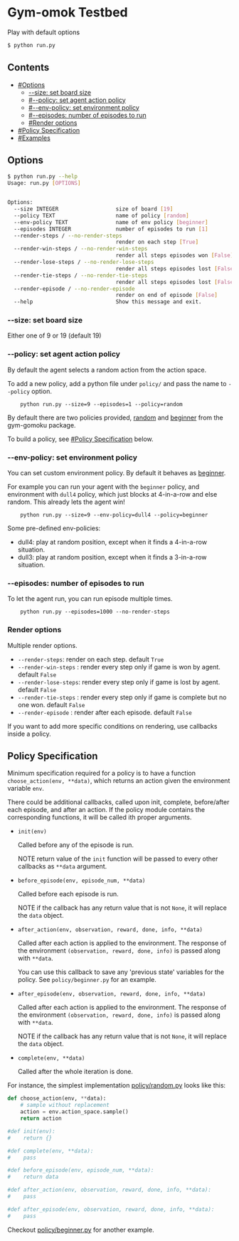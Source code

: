 
# Gym-omok Testbed

Play with default options


```bash
$ python run.py
```

## Contents

* [#Options](#user-content-options)
  * [--size: set board size](#user-content---size-set-board-size)
  * [#--policy: set agent action policy](#user-content---policy-set-agent-action-policy)
  * [#--env-policy: set environment policy](#user-content---env-policy-set-environment-policy)
  * [#--episodes: number of episodes to run](#user-content---episodes-number-of-episodes-to-run)
  * [#Render options](#user-content-render-options)
* [#Policy Specification](#user-content-policy-specification)
* [#Examples](#user-content-examples)



## Options

```bash
$ python run.py --help
Usage: run.py [OPTIONS]


Options:
  --size INTEGER                  size of board [19]
  --policy TEXT                   name of policy [random]
  --env-policy TEXT               name of env policy [beginner]
  --episodes INTEGER              number of episodes to run [1]
  --render-steps / --no-render-steps
                                  render on each step [True]
  --render-win-steps / --no-render-win-steps
                                  render all steps episodes won [False]
  --render-lose-steps / --no-render-lose-steps
                                  render all steps episodes lost [False]
  --render-tie-steps / --no-render-tie-steps
                                  render all steps episodes lost [False]
  --render-episode / --no-render-episode
                                  render on end of episode [False]
  --help                          Show this message and exit.
```

### --size: set board size

Either one of 9 or 19 (default 19)


### --policy: set agent action policy

By default the agent selects a random action from the action space.

To add a new policy, add a python file under `policy/` and pass the name to `--policy` option.

        python run.py --size=9 --episodes=1 --policy=random

By default there are two policies provided, [random](https://github.com/jangxyz/alphamok/blob/master/policy/random.py) and [beginner](https://github.com/jangxyz/alphamok/blob/master/policy/beginner.py) from the gym-gomoku package.

To build a policy, see [#Policy Specification](#user-content-policy-specification) below.


### --env-policy: set environment policy

You can set custom environment policy. By default it behaves as [beginner](https://github.com/jangxyz/alphamok/blob/master/source/gym-gomoku/gym_gomoku/envs/util.py).

For example you can run your agent with the `beginner` policy, and environment with `dull4` policy, which just blocks at 4-in-a-row and else random. This already lets the agent win!

        python run.py --size=9 --env-policy=dull4 --policy=beginner

Some pre-defined env-policies:
- dull4: play at random position, except when it finds a 4-in-a-row situation.
- dull3: play at random position, except when it finds a 3-in-a-row situation.


### --episodes: number of episodes to run

To let the agent run, you can run episode multiple times.

        python run.py --episodes=1000 --no-render-steps


### Render options

Multiple render options.

* `--render-steps`: render on each step. default `True`
* `--render-win-steps` : render every step only if game is won by agent. default `False`
* `--render-lose-steps`: render every step only if game is lost by agent. default `False`
* `--render-tie-steps` : render every step only if game is complete but no one won. default `False`
* `--render-episode` : render after each episode. default `False`

If you want to add more specific conditions on rendering, use callbacks inside a policy.


## Policy Specification

Minimum specification required for a policy is to have a function `choose_action(env, **data)`,
which returns an action given the environment variable `env`.

There could be additional callbacks, called upon init, complete, before/after each episode, and after an action.
If the policy module contains the corresponding functions, it will be called ith proper arguments.

* `init(env)`

    Called before any of the episode is run.

    NOTE return value of the `init` function will be passed to every other callbacks as `**data` argument.

* `before_episode(env, episode_num, **data)`

    Called before each episode is run.

    NOTE if the callback has any return value that is not `None`, it will replace the `data` object.

* `after_action(env, observation, reward, done, info, **data)`

    Called after each action is applied to the environment.
    The response of the environment `(observation, reward, done, info)` is passed along with `**data`.

    You can use this callback to save any 'previous state' variables for the policy. See `policy/beginner.py` for an example.


* `after_episode(env, observation, reward, done, info, **data)`

    Called after each action is applied to the environment.
    The response of the environment `(observation, reward, done, info)` is passed along with `**data`.

    NOTE if the callback has any return value that is not `None`, it will replace the `data` object.

* `complete(env, **data)`

    Called after the whole iteration is done.


For instance, the simplest implementation [policy/random.py](https://github.com/jangxyz/alphamok/blob/master/policy/random.py) looks like this:

```python
def choose_action(env, **data):
    # sample without replacement
    action = env.action_space.sample()
    return action

#def init(env):
#    return {}

#def complete(env, **data):
#    pass

#def before_episode(env, episode_num, **data):
#    return data

#def after_action(env, observation, reward, done, info, **data):
#    pass

#def after_episode(env, observation, reward, done, info, **data):
#    pass
```

Checkout [policy/beginner.py](https://github.com/jangxyz/alphamok/blob/master/policy/beginner.py) for another example.


